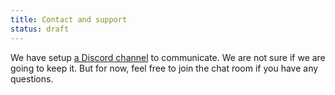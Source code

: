 ```yaml
---
title: Contact and support
status: draft
---
```



We have setup [a Discord channel](https://discord.gg/yNHrZJX) to communicate.
We are not sure if we are going to keep it.
But for now, feel free to join the chat room if you have any questions.
